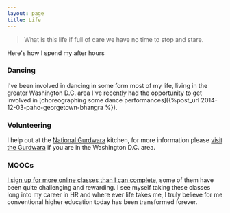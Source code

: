 ```yaml
---
layout: page
title: Life
---
```


> What is this life if full of care we have no time to stop and stare.

Here's how I spend my after hours

### Dancing
I've been involved in dancing  in some form most of my life, living in the greater Washington D.C. area I've recently had the opportunity to get involved in [choreographing some dance performances]({%post_url 2014-12-03-paho-georgetown-bhangra %}).

### Volunteering
I help out at the [National Gurdwara](http://en.wikipedia.org/wiki/The_National_Gurdwara) kitchen, for more information please [visit the Gurdwara](https://www.google.com/maps/place/3801+Massachusetts+Ave+NW,+Washington,+D.C.,+DC+20016/) if you are in the Washington D.C. area.

### MOOCs
[I sign up for more online classes than I can complete](https://www.linkedin.com/in/pratibhadutta), some of them have been quite challenging and rewarding. I see myself taking these classes long into my career in HR and where ever life takes me, I truly believe for me conventional higher education today has been transformed forever.

